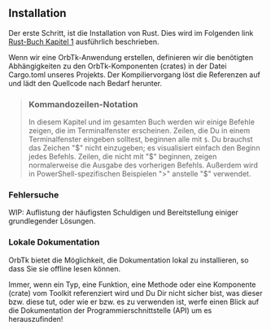 ## Installation

Der erste Schritt, ist die Installation von Rust. Dies wird im
Folgenden link  [Rust-Buch Kapitel 1][rust_installation] ausführlich beschrieben.

[rust_installation]: https://github.com/rust-lang/book/blob/master/src/ch01-01-installation.md

Wenn wir eine OrbTk-Anwendung erstellen, definieren wir die benötigten
Abhängigkeiten zu den OrbTk-Komponenten (crates) in der Datei
Cargo.toml unseres Projekts. Der Kompiliervorgang löst die Referenzen
auf und lädt den Quellcode nach Bedarf herunter.

> ### Kommandozeilen-Notation
>
> In diesem Kapitel und im gesamten Buch werden wir einige Befehle
> zeigen, die im Terminalfenster erscheinen. Zeilen, die Du in einem
> Terminalfenster eingeben solltest, beginnen alle mit `$`. Du
> brauchst das Zeichen "$" nicht einzugeben; es visualisiert einfach
> den Beginn jedes Befehls. Zeilen, die nicht mit "$" beginnen,
> zeigen normalerweise die Ausgabe des vorherigen Befehls. Außerdem
> wird in PowerShell-spezifischen Beispielen ">" anstelle "$"
> verwendet.

### Fehlersuche

WIP: Auflistung der häufigsten Schuldigen und Bereitstellung einiger grundlegender Lösungen.

### Lokale Dokumentation

OrbTk bietet die Möglichkeit, die Dokumentation lokal zu installieren,
so dass Sie sie offline lesen können.

Immer, wenn ein Typ, eine Funktion, eine Methode oder eine Komponente
(crate) vom Toolkit referenziert wird und Du Dir nicht sicher bist,
was dieser bzw. diese tut, oder wie er bzw. es zu verwenden ist, werfe
einen Blick auf die Dokumentation der Programmierschnittstelle
(API) um es herauszufinden!

